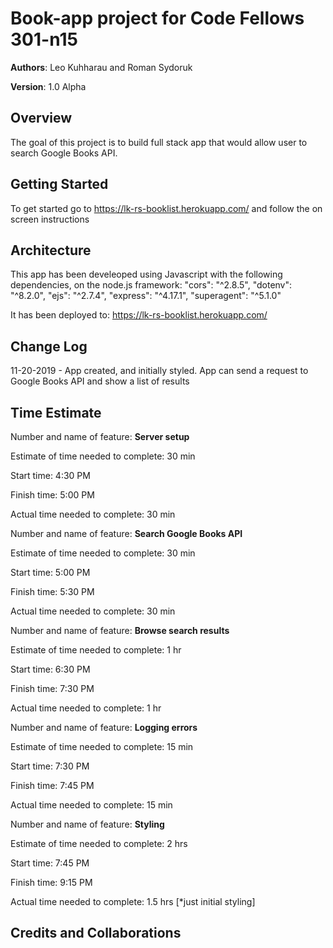 # Book-app project for Code Fellows 301-n15

**Authors**: Leo Kuhharau and Roman Sydoruk

**Version**: 1.0 Alpha


## Overview
The goal of this project is to build full stack app that would allow user to search Google Books API. 


## Getting Started
To get started go to https://lk-rs-booklist.herokuapp.com/  and follow the on screen instructions


## Architecture
This app has been develeoped using Javascript with the following dependencies, on the node.js framework:
  "cors": "^2.8.5",
  "dotenv": "^8.2.0",
  "ejs": "^2.7.4",
  "express": "^4.17.1",
  "superagent": "^5.1.0"

It has been deployed to: https://lk-rs-booklist.herokuapp.com/


## Change Log
11-20-2019 - App created, and initially styled. App can send a request to Google Books API and show a list of results


## Time Estimate

Number and name of feature: **Server setup**

Estimate of time needed to complete: 30 min

Start time: 4:30 PM

Finish time: 5:00 PM

Actual time needed to complete: 30 min


Number and name of feature: **Search Google Books API** 

Estimate of time needed to complete: 30 min

Start time: 5:00 PM

Finish time: 5:30 PM

Actual time needed to complete: 30 min


Number and name of feature: **Browse search results**

Estimate of time needed to complete: 1 hr

Start time: 6:30 PM

Finish time: 7:30 PM

Actual time needed to complete: 1 hr


Number and name of feature: **Logging errors**

Estimate of time needed to complete: 15 min

Start time: 7:30 PM

Finish time: 7:45 PM

Actual time needed to complete: 15 min


Number and name of feature: **Styling**

Estimate of time needed to complete: 2 hrs

Start time: 7:45 PM

Finish time: 9:15 PM

Actual time needed to complete: 1.5 hrs [*just initial styling]



## Credits and Collaborations